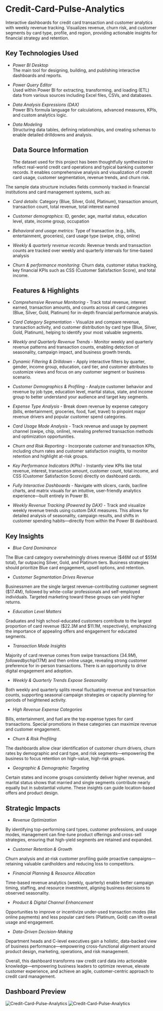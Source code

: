 # Credit-Card-Pulse-Analytics
Interactive dashboards for credit card transaction and customer analytics  with weekly revenue tracking.  Visualizes revenue, churn risk, and customer segments by card type, profile, and region, providing actionable insights for financial strategy and retention.

## Key Technologies Used

- *Power BI Desktop*  
  The main tool for designing, building, and publishing interactive dashboards and reports.

- *Power Query Editor*  
  Used within Power BI for extracting, transforming, and loading (ETL) data from various sources including Excel files, CSVs, and databases.

- *Data Analysis Expressions (DAX)*  
  Power BI’s formula language for calculations, advanced measures, KPIs, and custom analytics logic.

- *Data Modeling*  
  Structuring data tables, defining relationships, and creating schemas to enable detailed drilldowns and analysis.

  ## Data Source Information

  The dataset used for this project has been thoughtfully synthesized to reflect real-world credit card operations and typical banking customer records. It enables comprehensive analysis and visualization of credit card usage, customer segmentation, revenue trends, and churn risk.

The sample data structure includes fields commonly tracked in financial institutions and card management systems, such as:

- *Card details*:  Category (Blue, Silver, Gold, Platinum), transaction amount, transaction count, total revenue, total interest earned

- *Customer demographics*:  ID, gender, age, marital status, education level, state, income group, occupation

- *Behavioral and usage metrics*:  Type of transaction (e.g., bills, entertainment, groceries), card usage type (swipe, chip, online)

- *Weekly & quarterly revenue records*:  Revenue trends and transaction counts are tracked over weekly and quarterly intervals for time-based analysis

- *Churn & performance monitoring*:  Churn data, customer status tracking, key financial KPIs such as CSS (Customer Satisfaction Score), and total income.
  
  ## Features & Highlights
  
- *Comprehensive Revenue Monitoring* - Track total revenue, interest earned, transaction amounts, and counts across all card categories (Blue, Silver, Gold, Platinum) for in-depth financial performance analysis.

- *Card Category Segmentation* - Visualize and compare revenue, transaction activity, and customer distribution by card type (Blue, Silver, Gold, Platinum), helping to identify your most valuable segments.

- *Weekly and Quarterly Revenue Trends* - Monitor weekly and quarterly revenue patterns and transaction counts, enabling detection of seasonality, campaign impact, and business growth trends.

- *Dynamic Filtering & Drilldown* - Apply interactive filters by quarter, gender, income group, education, card tier, and customer attributes to customize views and focus on any customer segment or business scenario.

- *Customer Demographics & Profiling* - Analyze customer behavior and revenue by job type, education level, marital status, state, and income group to better understand your audience and target key segments.

- *Expense Type Analysis* - Break down revenue by expense category (bills, entertainment, groceries, food, fuel, travel) to pinpoint major revenue drivers and popular customer spend categories.

- *Card Usage Mode Analysis* - Track revenue and usage by payment channel (swipe, chip, online), revealing preferred transaction methods and optimization opportunities.

- *Churn and Risk Reporting* - Incorporate customer and transaction KPIs, including churn rates and customer satisfaction insights, to monitor retention and highlight at-risk groups.

- *Key Performance Indicators (KPIs)* - Instantly view KPIs like total revenue, interest, transaction amount, customer count, total income, and CSS (Customer Satisfaction Score) directly on dashboard cards.

- *Fully Interactive Dashboards* - Navigate with slicers, cards, bar/line charts, and matrix visuals for an intuitive, user-friendly analytics experience—built entirely in Power BI.

- *Weekly Revenue Tracking (Powered by DAX)* - Track and visualize weekly revenue trends using custom DAX measures. This allows for detailed analysis of seasonality, campaign results, and shifts in customer spending habits—directly from within the Power BI dashboard.

## Key Insights
- *Blue Card Dominance*
  
The Blue card category overwhelmingly drives revenue ($46M out of $55M total), far outpacing Silver, Gold, and Platinum tiers. Business strategies should prioritize Blue card engagement, upsell options, and retention.

- *Customer Segmentation Drives Revenue*
  
Businessmen are the single largest revenue-contributing customer segment ($17.4M), followed by white-collar professionals and self-employed individuals. Targeted marketing toward these groups can yield higher returns.

- *Education Level Matters*
  
Graduates and high school-educated customers contribute to the largest proportion of card revenue ($22.3M and $11.1M, respectively), emphasizing the importance of appealing offers and engagement for educated segments.

- *Transaction Mode Insights*
  
Majority of card revenue comes from swipe transactions ($34.9M), followed by chip ($17M) and then online usage, revealing strong customer preference for in-person transactions. There is an opportunity to drive digital engagement and adoption.

- *Weekly & Quarterly Trends Expose Seasonality*
  
Both weekly and quarterly splits reveal fluctuating revenue and transaction counts, supporting seasonal campaign strategies or capacity planning for periods of heightened activity.

- *High Revenue Expense Categories*
  
Bills, entertainment, and fuel are the top expense types for card transactions. Special promotions in these categories can maximize revenue and customer engagement.

- *Churn & Risk Profiling*
  
The dashboards allow clear identification of customer churn drivers, churn rates by demographic and card type, and risk segments—empowering the business to focus retention on high-value, high-risk groups.

- *Geographic & Demographic Targeting*
  
Certain states and income groups consistently deliver higher revenue, and marital status shows that married and single segments contribute nearly equally but in substantial volume. These insights can guide location-based offers and product design.

## Strategic Impacts

- *Revenue Optimization*
  
By identifying top-performing card types, customer professions, and usage modes, management can fine-tune product offerings and cross-sell strategies, ensuring that high-yield segments are retained and expanded.

- *Customer Retention & Growth*
  
Churn analysis and at-risk customer profiling guide proactive campaigns—retaining valuable cardholders and reducing loss to competitors.

- *Financial Planning & Resource Allocation*
  
Time-based revenue analytics (weekly, quarterly) enable better campaign timing, staffing, and resource investment, aligning business decisions to observed seasonality.

- *Product & Digital Channel Enhancement*
  
Opportunities to improve or incentivize under-used transaction modes (like online payments) and less popular card tiers (Platinum, Gold) can lift overall usage and engagement.

- *Data-Driven Decision-Making*
  
Department heads and C-level executives gain a holistic, data-backed view of business performance—empowering cross-functional alignment around product design, marketing, operations, and risk management.



Overall, this dashboard transforms raw credit card data into actionable knowledge—empowering business leaders to optimize revenue, elevate customer experience, and achieve an agile, customer-centric approach to credit card management.

## Dashboard Preview

![Credit-Card-Pulse-Analytics](https://github.com/sahil-sharma-19/Credit-Card-Pulse-Analytics/blob/main/Snapshot%20of%20the%20Transaction%20Report.png)
![Credit-Card-Pulse-Analytics](https://github.com/sahil-sharma-19/Credit-Card-Pulse-Analytics/blob/main/Snapshot%20of%20the%20Customer%20Report.png)
